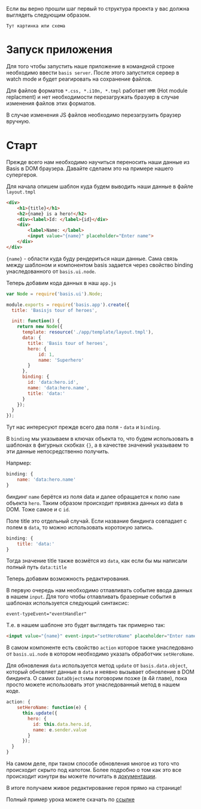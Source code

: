 Если вы верно прошли шаг первый то структура проекта у вас должна выглядеть следующим образом.

`Тут картинка или схема`

# Запуск приложения

Для того чтобы запустить наше приложение в командной строке необходимо ввести `basis server`.
После этого запустится сервер в watch mode и будет реагировать на сохранение файлов.

Для файлов форматов `*.css, *.i10n, *.tmpl` работает `HMR` (Hot module replacment)  и нет необходимости перезагружать бразуер в случае изменения файлов этих форматов.

В случае изменения JS файлов необходимо перезагрузить браузер вручную.

# Старт

Прежде всего нам необходимо научиться переносить наши данные из Basis в DOM браузера. Давайте сделаем это на примере нашего супергероя.

Для начала опишем шаблон куда будем выводить наши данные в файле `layout.tmpl`


```html
<div>
	<h1>{title}</h1>
	<h2>{name} is a hero!</h2>
	<div><label>Id: </label>{id}</div>
	<div>
		<label>Name: </label>
		<input value="{name}" placeholder="Enter name">
	</div>
</div>
```

`{name}` - области куда буду рендериться наши данные.
Сама связь между шаблоном и компонентом basis задается через свойство binding унаследованного от `basis.ui.node`.

Теперь добавим кода данных в наш `app.js`

```js
var Node = require('basis.ui').Node;

module.exports = require('basis.app').create({
  title: 'Basisjs tour of heroes',

  init: function() {
    return new Node({
	  template: resource('./app/template/layout.tmpl'),
	  data: {
		title: 'Basis tour of heroes',
		hero: {
			id: 1,
			name: 'Superhero'
		}
	  },
	  binding: {
	  	id: 'data:hero.id',
	  	name: 'data:hero.name',
	  	title: 'data:'
	  }
    });
  }
});
```

Тут нас интересуют прежде всего два поля - `data` и `binding`.

В `binding` мы указываем в ключах объекта то, что будем использовать в шаблонах в фигурных скобках `{}`, а в качестве значений указываем то эти данные непосредственно получить.

Напрмер:

```js
binding: {
	name: 'data:hero.name'
}
```

биндинг `name` берётся из поля data и далее обращается к полю `name` объекта `hero`. Таким образом происходит привязка данных из data в DOM. Тоже самое и с `id`.

Поле title это отдельный случай. Если название биндинга совпадает с полем в `data`, то можно использовать коротокую запись.

```js
binding: {
	title: 'data:'
}
```

Тогда значение title также возмётся из `data`, как если бы мы написали полный путь `data:title`

Теперь добавим возможность редактирования.

В первую очередь нам необходимо отлавливать событие ввода данных в нашем `input`. Для того чтобы отлавливать бразерные события в шаблонах используется следующий синтаксис:

```
event-typeEvent="eventHandler"
```

Т.e. в нашем шаблоне это будет выглядеть так примерно так:

```html
<input value="{name}" event-input="setHeroName" placeholder="Enter name">
```

В самом компоненте есть свойство `action` которое также унаследовано от `basis.ui.node` в котором необходимо указать обработчик `setHeroName`.

Для обновления `data` используется метод `update` от `basis.data.object`, который обновляет данные в `data` и неявно вызывает обновление в DOM биндинга. О самих `DataObjects`мы поговорим позже (в 4й главе), пока просто можете использовать этот унаследованный метод в нашем коде.

```js
action: {
	setHeroName: function(e) {
	  this.update({
	    hero: {
		  id: this.data.hero.id,
		  name: e.sender.value
	    }
      });
  }
}
```

На самом деле, при таком способе обновления многое из того что происходит скрыто под капотом. Более подробно о том как это все происходит изнутри вы можете почитать в [документации](https://github.com/basisjs/articles/blob/master/ru-RU/tutorial/part1/index.md#Биндинги-и-действия).

В итоге получаем живое редактирование героя прямо на странице!

Полный пример урока можете скачать по [ссылке](https://github.com/prostoandrei/basis-tour-of-heroes/tree/part2)
